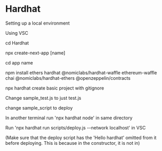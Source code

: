 # Hardhat
Setting up a local environment

Using VSC

cd Hardhat

npx create-next-app [name]

cd app name


npm install ethers hardhat @nomiclabs/hardhat-waffle ethereum-waffle chai @nomiclabs/hardhat-ethers @openzeppelin/contracts

npx hardhat
create basic project with gitignore


Change sample_test.js to just test.js

change sample_script to deploy

In another terminal run 'npx hardhat node' in same directory

Run 'npx hardhat run scripts/deploy.js --network localhost' in VSC 

(Make sure that the deploy script has the 'Hello hardhat' omitted from it before deploying. This is because in the constructor, it is not in)




